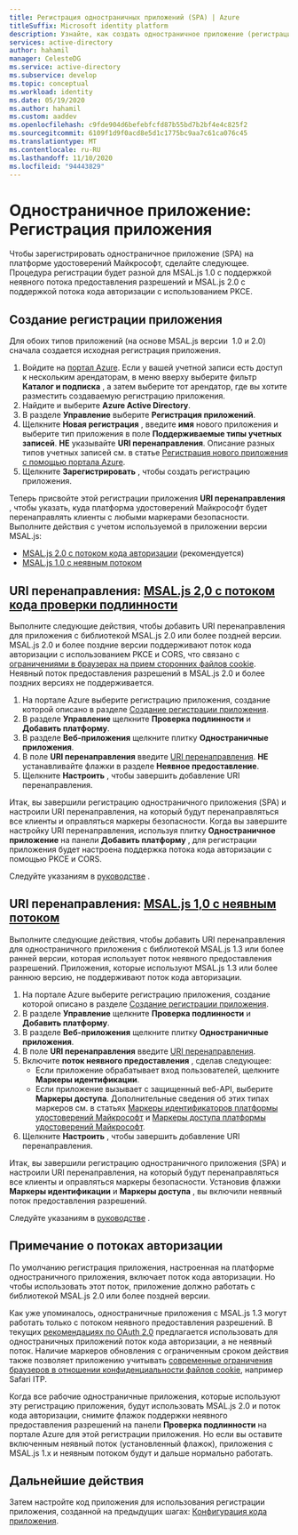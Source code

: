 ```yaml
---
title: Регистрация одностраничных приложений (SPA) | Azure
titleSuffix: Microsoft identity platform
description: Узнайте, как создать одностраничное приложение (регистрация приложения)
services: active-directory
author: hahamil
manager: CelesteDG
ms.service: active-directory
ms.subservice: develop
ms.topic: conceptual
ms.workload: identity
ms.date: 05/19/2020
ms.author: hahamil
ms.custom: aaddev
ms.openlocfilehash: c9fde904d6befebfcfd87b55bd7b2bf4e4c825f2
ms.sourcegitcommit: 6109f1d9f0acd8e5d1c1775bc9aa7c61ca076c45
ms.translationtype: MT
ms.contentlocale: ru-RU
ms.lasthandoff: 11/10/2020
ms.locfileid: "94443829"
---
```

# <a name="single-page-application-app-registration"></a>Одностраничное приложение: Регистрация приложения

Чтобы зарегистрировать одностраничное приложение (SPA) на платформе удостоверений Майкрософт, сделайте следующее. Процедура регистрации будет разной для MSAL.js 1.0 с поддержкой неявного потока предоставления разрешений и MSAL.js 2.0 с поддержкой потока кода авторизации с использованием PKCE.

## <a name="create-the-app-registration"></a>Создание регистрации приложения

Для обоих типов приложений (на основе MSAL.js версии  1.0 и 2.0) сначала создается исходная регистрация приложения.

1. Войдите на [портал Azure](https://portal.azure.com). Если у вашей учетной записи есть доступ к нескольким арендаторам, в меню вверху выберите фильтр **Каталог и подписка** , а затем выберите тот арендатор, где вы хотите разместить создаваемую регистрацию приложения.
1. Найдите и выберите **Azure Active Directory**.
1. В разделе **Управление** выберите **Регистрация приложений**.
1. Щелкните **Новая регистрация** , введите **имя** нового приложения и выберите тип приложения в поле **Поддерживаемые типы учетных записей**. **НЕ** указывайте **URI перенаправления**. Описание разных типов учетных записей см. в статье [Регистрация нового приложения с помощью портала Azure](quickstart-register-app.md).
1. Щелкните **Зарегистрировать** , чтобы создать регистрацию приложения.

Теперь присвойте этой регистрации приложения **URI перенаправления** , чтобы указать, куда платформа удостоверений Майкрософт будет перенаправлять клиенты с любыми маркерами безопасности. Выполните действия с учетом используемой в приложении версии MSAL.js:

- [MSAL.js 2.0 с потоком кода авторизации](#redirect-uri-msaljs-20-with-auth-code-flow) (рекомендуется)
- [MSAL.js 1.0 с неявным потоком](#redirect-uri-msaljs-10-with-implicit-flow)

## <a name="redirect-uri-msaljs-20-with-auth-code-flow"></a>URI перенаправления: [MSAL.js 2,0 с потоком кода проверки подлинности](https://github.com/AzureAD/microsoft-authentication-library-for-js/tree/dev/lib/msal-browser)

Выполните следующие действия, чтобы добавить URI перенаправления для приложения с библиотекой MSAL.js 2.0 или более поздней версии. MSAL.js 2.0 и более поздние версии поддерживают поток кода авторизации с использованием PKCE и CORS, что связано с [ограничениями в браузерах на прием сторонних файлов cookie](reference-third-party-cookies-spas.md). Неявный поток предоставления разрешений в MSAL.js 2.0 и более поздних версиях не поддерживается.

1. На портале Azure выберите регистрацию приложения, создание которой описано в разделе [Создание регистрации приложения](#create-the-app-registration).
1. В разделе **Управление** щелкните **Проверка подлинности** и **Добавить платформу**.
1. В разделе **Веб-приложения** щелкните плитку **Одностраничные приложения**.
1. В поле **URI перенаправления** введите [URI перенаправления](reply-url.md). **НЕ** устанавливайте флажки в разделе **Неявное предоставление**.
1. Щелкните **Настроить** , чтобы завершить добавление URI перенаправления.

Итак, вы завершили регистрацию одностраничного приложения (SPA) и настроили URI перенаправления, на который будут перенаправляться все клиенты и оправляться маркеры безопасности. Когда вы завершите настройку URI перенаправления, используя плитку **Одностраничное приложение** на панели **Добавить платформу** , для регистрации приложения будет настроена поддержка потока кода авторизации с помощью PKCE и CORS.

Следуйте указаниям в [руководстве](tutorial-v2-javascript-auth-code.md) .

## <a name="redirect-uri-msaljs-10-with-implicit-flow"></a>URI перенаправления: [MSAL.js 1,0 с неявным потоком](https://github.com/AzureAD/microsoft-authentication-library-for-js/tree/dev/lib/msal-core)

Выполните следующие действия, чтобы добавить URI перенаправления для одностраничного приложения с библиотекой MSAL.js 1.3 или более ранней версии, которая использует поток неявного предоставления разрешений. Приложения, которые используют MSAL.js 1.3 или более раннюю версию, не поддерживают поток кода авторизации.

1. На портале Azure выберите регистрацию приложения, создание которой описано в разделе [Создание регистрации приложения](#create-the-app-registration).
1. В разделе **Управление** щелкните **Проверка подлинности** и **Добавить платформу**.
1. В разделе **Веб-приложения** щелкните плитку **Одностраничные приложения**.
1. В поле **URI перенаправления** введите [URI перенаправления](reply-url.md).
1. Включите **поток неявного предоставления** , сделав следующее:
    - Если приложение обрабатывает вход пользователей, щелкните **Маркеры идентификации**.
    - Если приложение вызывает с защищенный веб-API, выберите **Маркеры доступа**. Дополнительные сведения об этих типах маркеров см. в статьях [Маркеры идентификаторов платформы удостоверений Майкрософт](id-tokens.md) и [Маркеры доступа платформы удостоверений Майкрософт](access-tokens.md).
1. Щелкните **Настроить** , чтобы завершить добавление URI перенаправления.

Итак, вы завершили регистрацию одностраничного приложения (SPA) и настроили URI перенаправления, на который будут перенаправляться все клиенты и оправляться маркеры безопасности. Установив флажки **Маркеры идентификации** и **Маркеры доступа** , вы включили неявный поток предоставления разрешений.

Следуйте указаниям в [руководстве](tutorial-v2-javascript-spa.md) .

## <a name="note-about-authorization-flows"></a>Примечание о потоках авторизации

По умолчанию регистрация приложения, настроенная на платформе одностраничного приложения, включает поток кода авторизации. Но чтобы использовать этот поток, приложение должно работать с библиотекой MSAL.js 2.0 или более поздней версии.

Как уже упоминалось, одностраничные приложения с MSAL.js 1.3 могут работать только с потоком неявного предоставления разрешений. В текущих [рекомендациях по OAuth 2.0](v2-oauth2-auth-code-flow.md) предлагается использовать для одностраничных приложений поток кода авторизации, а не неявный поток. Наличие маркеров обновления с ограниченным сроком действия также позволяет приложению учитывать [современные ограничения браузеров в отношении конфиденциальности файлов cookie](reference-third-party-cookies-spas.md), например Safari ITP.

Когда все рабочие одностраничные приложения, которые используют эту регистрацию приложения, будут использовать MSAL.js 2.0 и поток кода авторизации, снимите флажок поддержки неявного предоставления разрешений на панели **Проверка подлинности** на портале Azure для этой регистрации приложения. Но если вы оставите включенным неявный поток (установленный флажок), приложения с MSAL.js 1.x и неявным потоком будут и дальше нормально работать.

## <a name="next-steps"></a>Дальнейшие действия

Затем настройте код приложения для использования регистрации приложения, созданной на предыдущих шагах: [Конфигурация кода приложения](scenario-spa-app-configuration.md).